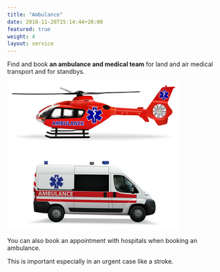 ```yaml
---
title: "Ambulance"
date: 2018-11-28T15:14:44+20:00 
featured: true
weight: 4
layout: service
---
```


Find and book **an ambulance and medical team** for land and air medical transport and for standbys.

![Ambulance](/images/illustrations/ambulance.png)

You can also book an appointment with hospitals when booking an ambulance. 

This is important especially in an urgent case like a stroke. 





